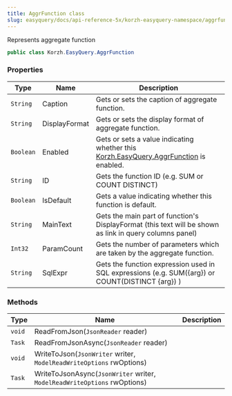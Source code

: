```yaml
---
title: AggrFunction class
slug: easyquery/docs/api-reference-5x/korzh-easyquery-namespace/aggrfunction-class
---
```



Represents aggregate function
```csharp
public class Korzh.EasyQuery.AggrFunction

```

### Properties

| Type | Name | Description | 
| --- | --- | --- | 
| `String` | Caption | Gets or sets the caption of aggregate function. | 
| `String` | DisplayFormat | Gets or sets the display format of aggregate function. | 
| `Boolean` | Enabled | Gets or sets a value indicating whether this [Korzh.EasyQuery.AggrFunction](/api-reference-5x/korzh-easyquery-namespace/aggrfunction-class) is enabled. | 
| `String` | ID | Gets the function ID (e.g. SUM or COUNT DISTINCT) | 
| `Boolean` | IsDefault | Gets a value indicating whether this function is default. | 
| `String` | MainText | Gets the main part of function's DisplayFormat (this text will be shown as link in query columns panel) | 
| `Int32` | ParamCount | Gets the number of parameters which are taken by the aggregate function. | 
| `String` | SqlExpr | Gets the function expression used in SQL expressions (e.g. SUM({arg}) or COUNT(DISTINCT {arg}) ) | 


### Methods

| Type | Name | Description | 
| --- | --- | --- | 
| `void` | ReadFromJson(`JsonReader` reader) |  | 
| `Task` | ReadFromJsonAsync(`JsonReader` reader) |  | 
| `void` | WriteToJson(`JsonWriter` writer, `ModelReadWriteOptions` rwOptions) |  | 
| `Task` | WriteToJsonAsync(`JsonWriter` writer, `ModelReadWriteOptions` rwOptions) |  |